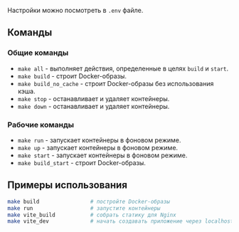 Настройки можно посмотреть в ```.env``` файле.

## Команды

### Общие команды
- `make all` - выполняет действия, определенные в целях `build` и `start`.
- `make build` - строит Docker-образы.
- `make build_no_cache` - строит Docker-образы без использования кэша.
- `make stop` - останавливает и удаляет контейнеры.
- `make down` - останавливает и удаляет контейнеры.

### Рабочие команды
- `make run` - запускает контейнеры в фоновом режиме.
- `make up` - запускает контейнеры в фоновом режиме.
- `make start` - запускает контейнеры в фоновом режиме.
- `make build_start` - строит Docker-образы.

## Примеры использования
```sh
make build                # постройте Docker-образы
make run                  # запустите контейнеры
make vite_build           # собрать статику для Nginx
make vite_dev             # начать создавать приложение через localhost:5173

```

